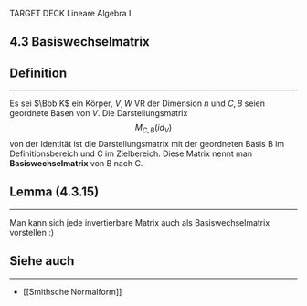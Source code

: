 TARGET DECK
Lineare Algebra I

4.3 Basiswechselmatrix
--
## Definition
***
Es sei $\Bbb K$ ein Körper, $V,W$ VR der Dimension $n$ und $C,B$ seien geordnete Basen von $V$. Die Darstellungsmatrix
$$M_{C,B}(id_V)$$
von der Identität ist die Darstellungsmatrix mit der geordneten Basis B im Definitionsbereich und C im Zielbereich. Diese Matrix nennt man **Basiswechselmatrix** von B nach C. 
## Lemma (4.3.15)
***
Man kann sich jede invertierbare Matrix auch als Basiswechselmatrix vorstellen :)
## Siehe auch
***
* [[Smithsche Normalform]]
<!--ID: 1709305047963-->
